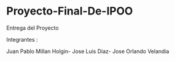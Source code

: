 # Proyecto-Final-De-IPOO
Entrega del Proyecto

Integrantes : 

Juan Pablo Millan Holgin- 
Jose Luis Diaz-
Jose Orlando Velandia
